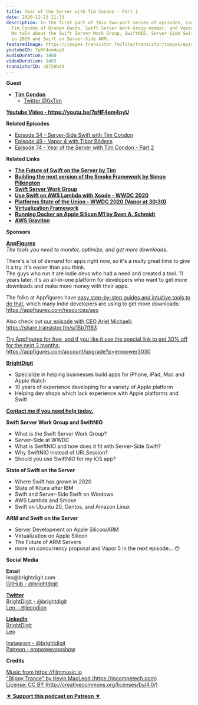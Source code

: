 ```yaml
---
title: Year of the Server with Tim Condon - Part 1
date: 2020-12-23 21:33
description: In the first part of this two-part series of episodes, Leo talks with
  Tim Condon of Broken Hands, Swift Server Work Group member, and Vapor maintainer.
  We talk about the Swift Server Work Group, SwiftNIO, Server-Side Swift's growth
  in 2020 and Swift on Server-Side ARM.
featuredImage: https://images.transistor.fm/file/transistor/images/episode/427172/full_1608750622-artwork.jpg
youtubeID: 7pNF4em4pyU
audioDuration: 1460
videoDuration: 1463
transistorID: a6728b43
---
```

<p><b>Guest</b></p><ul><li>
<a href="https://www.timc.dev"><strong>Tim Condon</strong></a><ul><li><a href="https://twitter.com/0xtim?s=21">Twitter @0xTim</a></li></ul>
</li></ul><p><a href="https://youtu.be/7pNF4em4pyU"><strong>Youtube Video - https://youtu.be/7pNF4em4pyU</strong></a></p><p><b>Related Episodes</b></p><ul>
<li><a href="https://share.transistor.fm/s/bf0516f2">Episode 34 - Server-Side Swift with Tim Condon</a></li>
<li><a href="https://share.transistor.fm/s/17f05dbf">Episode 49 - Vapor 4 with Tibor Bödecs</a></li>
<li><a href="https://share.transistor.fm/s/a8b66b9f">Episode 74 - Year of the Server with Tim Condon - Part 2</a></li>
</ul><p><b>Related Links</b></p><ul>
<li><a href="https://www.timc.dev/posts/future-of-server-side-swift/"><strong>The Future of Swift on the Server by Tim</strong></a></li>
<li><a href="https://www.serversideswift.info/speakers/simonpilkington"><strong>Building the next version of the Smoke Framework by Simon Pilkington</strong></a></li>
<li><a href="https://swift.org/server/"><strong>Swift Server Work Group</strong></a></li>
<li><a href="https://developer.apple.com/videos/play/wwdc2020/10644/"><strong>Use Swift on AWS Lambda with Xcode - WWDC 2020</strong></a></li>
<li><a href="https://developer.apple.com/videos/play/wwdc2020/102/"><strong>Platforms State of the Union - WWDC 2020 (Vapor at 30:30)</strong></a></li>
<li><a href="https://developer.apple.com/documentation/virtualization"><strong>Virtualization Framework</strong></a></li>
<li><a href="https://finestructure.co/blog/2020/11/27/running-docker-on-apple-silicon-m1"><strong>Running Docker on Apple Silicon M1 by Sven A. Schmidt</strong></a></li>
<li><a href="https://aws.amazon.com/ec2/graviton/"><strong>AWS Graviton</strong></a></li>
</ul><p><b>Sponsors</b></p><p><a href="https://appfigures.com/account/upgrade?p=empower3030"><strong>AppFigures</strong></a><strong><br></strong><em>The tools you need to monitor, optimize, and get more downloads.</em><strong></strong></p><p>There's a lot of demand for apps right now, so it's a really great time to give it a try. It's easier than you think.<br>The guys who run it are indie devs who had a need and created a tool. 11 years later, it's an all-in-one platform for developers who want to get more downloads and make more money with their apps.</p><p>The folks at Appfigures have <a href="https://appfigures.com/resources/aso">easy step-by-step guides and intuitive tools to do that</a>, which many indie developers are using to get more downloads:<br><a href="https://appfigures.com/resources/aso">https://appfigures.com/resources/aso</a></p><p>Also check out <a href="https://share.transistor.fm/s/15b7ff63">our episode with CEO Ariel Michaeli:<br>https://share.transistor.fm/s/15b7ff63</a></p><p><a href="https://appfigures.com/account/upgrade?p=empower3030">Try Appfigures for free, and if you like it use the special link to get 30% off for the next 3 months:</a><a href="https://www.linode.com/?r=97e09acbd5d304d87dadef749491d245e71c74e7"><br></a><a href="https://appfigures.com/account/upgrade?p=empower3030">https://appfigures.com/account/upgrade?p=empower3030</a></p><p><a href="https://brightdigit.com/"><strong>BrightDigit</strong></a></p><ul>
<li>Specialize in helping businesses build apps for iPhone, iPad, Mac and Apple Watch</li>
<li>10 years of experience developing for a variety of Apple platform</li>
<li>Helping dev shops which lack experience with Apple platforms and Swift</li>
</ul><p><a href="https://brightdigit.com/contact/"><strong>Contact me if you need help today.</strong></a></p><p><b>Swift Server Work Group and SwiftNIO</b></p><ul>
<li>What is the Swift Server Work Group?</li>
<li>Server-Side at WWDC</li>
<li>What is SwiftNIO and how does it fit with Server-Side Swift?</li>
<li>Why SwiftNIO instead of URLSession?</li>
<li>Should you use SwiftNIO for my iOS app?</li>
</ul><p><b>State of Swift on the Server</b></p><ul>
<li>Where Swift has grown in 2020 </li>
<li>State of Kitura after IBM</li>
<li>Swift and Server-Side Swift on Windows</li>
<li>AWS Lambda and Smoke</li>
<li>Swift on Ubuntu 20, Centos, and Amazon Linux</li>
</ul><p><b>ARM and Swift on the Server</b></p><ul>
<li>Server Development on Apple Silicon/ARM</li>
<li>Virtualization on Apple Silicon</li>
<li>The Future of ARM Servers</li>
<li>more on concurrency proposal and Vapor 5 in the next episode... 😯</li>
</ul><p><b>Social Media</b></p><p><strong>Email</strong><br>leo@brightdigit.com<br><a href="https://github.com/brightdigit">GitHub - @brightdigit</a></p><p><a href="https://twitter.com/brightdigit"><strong>Twitter </strong><br>BrightDigit - @brightdigit</a><br><a href="https://twitter.com/leogdion">Leo - @leogdion</a></p><p><a href="https://www.linkedin.com/company/bright-digit"><strong>LinkedIn</strong><br>BrightDigit</a><br><a href="https://www.linkedin.com/in/leogdion/">Leo</a></p><p><a href="https://www.instagram.com/brightdigit/">Instagram - @brightdigit</a><br><a href="https://www.patreon.com/empowerappsshow">Patreon - empowerappshow</a></p><p><b>Credits</b></p><p><a href="https://filmmusic.io/">Music from https://filmmusic.io</a><br><a href="https://incompetech.com/">"Blippy Trance" by Kevin MacLeod (https://incompetech.com)</a><br><a href="http://creativecommons.org/licenses/by/4.0/">License: CC BY (http://creativecommons.org/licenses/by/4.0/)</a></p><p><strong><a href="https://www.patreon.com/empowerappsshow" rel="payment" title="★ Support this podcast on Patreon ★">★ Support this podcast on Patreon ★</a></strong></p>
      